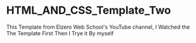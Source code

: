 # HTML_AND_CSS_Template_Two
This Template from Elzero Web School's YouTube channel, I Watched the The Template First Then I Trye it By myself
